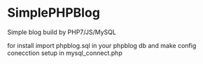 # SimplePHPBlog
Simple blog build by PHP7/JS/MySQL

for install import phpblog.sql in your phpblog db
and make config conecction setup in mysql_connect.php
